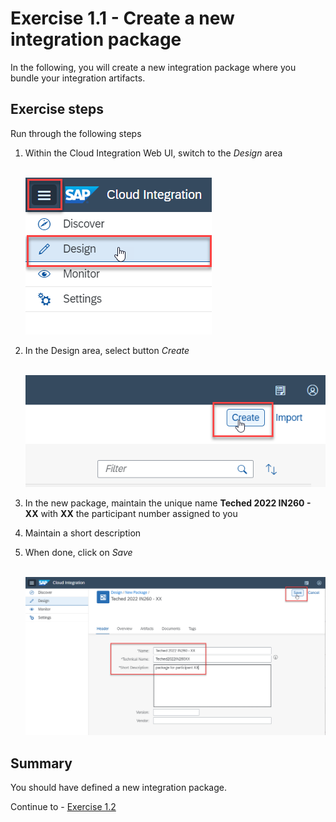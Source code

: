 # Exercise 1.1 - Create a new integration package

In the following, you will create a new integration package where you bundle your integration artifacts.

## Exercise steps

Run through the following steps
1. Within the Cloud Integration Web UI, switch to the *Design* area

    <br>![Design menu](/exercises/ex1/images/01-0001.png)

2. In the Design area, select button *Create*

    <br>![Create button](/exercises/ex1/images/01-0002.png)

3. In the new package, maintain the unique name **Teched 2022 IN260 - XX** with **XX** the participant number assigned to you
4. Maintain a short description
5. When done, click on *Save*

    <br>![Maintain package name](/exercises/ex1/images/01-0003.png)

## Summary

You should have defined a new integration package.

Continue to - [Exercise 1.2](/exercises/ex1/ex12)
